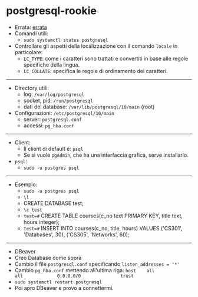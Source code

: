 # postgresql-rookie
* Errata: [errata](https://www.oreilly.com/catalog/errata.csp?isbn=0636920052715)
* Comandi utili:
  * `sudo systemctl status postgresql`
* Controllare gli aspetti della localizzazione con il comando `locale` in particolare:
  * `LC_TYPE`: come i caratteri sono trattati e convertiti in base alle regole specifiche della lingua.
  * `LC_COLLATE`: specifica le regole di ordinamento dei caratteri.
----
* Directory utili:
  * log: `/var/log/postgresql`
  * socket, pid: `/run/postgresql`
  * dati del database: `/var/lib/postgresql/10/main` (root)
* Configurazioni: `/etc/postgresql/10/main`
  * server: `postgresql.conf`
  * accessi: `pg_hba.conf`
----
* Client:
  * Il client di default è: `psql`
  * Se si vuole `pgAdmin`, che ha una interfaccia grafica, serve installarlo. 
* `psql`:
  * `sudo -u postgres psql`
----
* Esempio:
  * `sudo -u postgres psql`
  * `\l`
  * CREATE DATABASE test;
  * `\c test`
  * `test=#` CREATE TABLE courses(c_no text PRIMARY KEY, title text, hours integer);
  * `test=#` INSERT INTO courses(c_no, title, hours) VALUES ('CS301', 'Databases', 30), ('CS305', 'Networks', 60); 
----
* DBeaver
 * Creo Database come sopra
 * Cambio il file `postgresql.conf` specificando `listen_addresses = '*'`
 * Cambio `pg_hba.conf` mettendo all'ultima riga: `host    all             all             0.0.0.0/0               trust`
 * `sudo systemctl restart postgresql`
 * Poi apro DBeaver e provo a connettermi.
